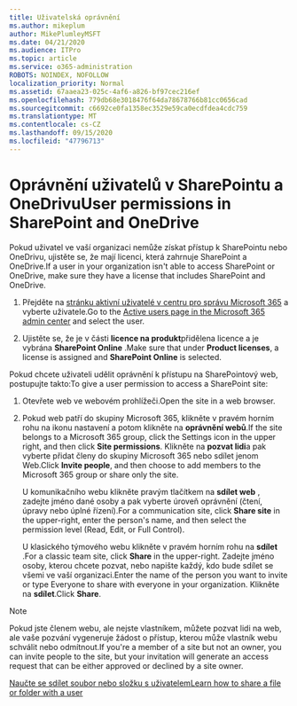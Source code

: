 ```yaml
---
title: Uživatelská oprávnění
ms.author: mikeplum
author: MikePlumleyMSFT
ms.date: 04/21/2020
ms.audience: ITPro
ms.topic: article
ms.service: o365-administration
ROBOTS: NOINDEX, NOFOLLOW
localization_priority: Normal
ms.assetid: 67aaea23-025c-4af6-a826-bf97cec216ef
ms.openlocfilehash: 779db68e3018476f64da78678766b81cc0656cad
ms.sourcegitcommit: c6692ce0fa1358ec3529e59ca0ecdfdea4cdc759
ms.translationtype: MT
ms.contentlocale: cs-CZ
ms.lasthandoff: 09/15/2020
ms.locfileid: "47796713"
---
```

# <a name="user-permissions-in-sharepoint-and-onedrive"></a><span data-ttu-id="5b02d-102">Oprávnění uživatelů v SharePointu a OneDrivu</span><span class="sxs-lookup"><span data-stu-id="5b02d-102">User permissions in SharePoint and OneDrive</span></span>

<span data-ttu-id="5b02d-103">Pokud uživatel ve vaší organizaci nemůže získat přístup k SharePointu nebo OneDrivu, ujistěte se, že mají licenci, která zahrnuje SharePoint a OneDrive.</span><span class="sxs-lookup"><span data-stu-id="5b02d-103">If a user in your organization isn't able to access SharePoint or OneDrive, make sure they have a license that includes SharePoint and OneDrive.</span></span> 
  
1. <span data-ttu-id="5b02d-104">Přejděte na [stránku aktivní uživatelé v centru pro správu Microsoft 365](https://portal.office.com/adminportal/home#/users) a vyberte uživatele.</span><span class="sxs-lookup"><span data-stu-id="5b02d-104">Go to the [Active users page in the Microsoft 365 admin center](https://portal.office.com/adminportal/home#/users) and select the user.</span></span> 
    
2. <span data-ttu-id="5b02d-105">Ujistěte se, že je v části **licence na produkt**přidělena licence a je vybrána **SharePoint Online** .</span><span class="sxs-lookup"><span data-stu-id="5b02d-105">Make sure that under **Product licenses**, a license is assigned and **SharePoint Online** is selected.</span></span> 
    
 <span data-ttu-id="5b02d-106">Pokud chcete uživateli udělit oprávnění k přístupu na SharePointový web, postupujte takto:</span><span class="sxs-lookup"><span data-stu-id="5b02d-106">To give a user permission to access a SharePoint site:</span></span> 
  
1. <span data-ttu-id="5b02d-107">Otevřete web ve webovém prohlížeči.</span><span class="sxs-lookup"><span data-stu-id="5b02d-107">Open the site in a web browser.</span></span>
    
2. <span data-ttu-id="5b02d-108">Pokud web patří do skupiny Microsoft 365, klikněte v pravém horním rohu na ikonu nastavení a potom klikněte na **oprávnění webů**.</span><span class="sxs-lookup"><span data-stu-id="5b02d-108">If the site belongs to a Microsoft 365 group, click the Settings icon in the upper right, and then click **Site permissions**.</span></span> <span data-ttu-id="5b02d-109">Klikněte na **pozvat lidi**a pak vyberte přidat členy do skupiny Microsoft 365 nebo sdílet jenom Web.</span><span class="sxs-lookup"><span data-stu-id="5b02d-109">Click **Invite people**, and then choose to add members to the Microsoft 365 group or share only the site.</span></span> 
    
    <span data-ttu-id="5b02d-110">U komunikačního webu klikněte pravým tlačítkem na **sdílet web** , zadejte jméno dané osoby a pak vyberte úroveň oprávnění (čtení, úpravy nebo úplné řízení).</span><span class="sxs-lookup"><span data-stu-id="5b02d-110">For a communication site, click **Share site** in the upper-right, enter the person's name, and then select the permission level (Read, Edit, or Full Control).</span></span> 
    
    <span data-ttu-id="5b02d-111">U klasického týmového webu klikněte v pravém horním rohu na **sdílet** .</span><span class="sxs-lookup"><span data-stu-id="5b02d-111">For a classic team site, click **Share** in the upper-right.</span></span> <span data-ttu-id="5b02d-112">Zadejte jméno osoby, kterou chcete pozvat, nebo napište každý, kdo bude sdílet se všemi ve vaší organizaci.</span><span class="sxs-lookup"><span data-stu-id="5b02d-112">Enter the name of the person you want to invite or type Everyone to share with everyone in your organization.</span></span> <span data-ttu-id="5b02d-113">Klikněte na **sdílet**.</span><span class="sxs-lookup"><span data-stu-id="5b02d-113">Click **Share**.</span></span>
    
> [!NOTE]
> <span data-ttu-id="5b02d-114">Pokud jste členem webu, ale nejste vlastníkem, můžete pozvat lidi na web, ale vaše pozvání vygeneruje žádost o přístup, kterou může vlastník webu schválit nebo odmítnout.</span><span class="sxs-lookup"><span data-stu-id="5b02d-114">If you're a member of a site but not an owner, you can invite people to the site, but your invitation will generate an access request that can be either approved or declined by a site owner.</span></span> 
  
[<span data-ttu-id="5b02d-115">Naučte se sdílet soubor nebo složku s uživatelem</span><span class="sxs-lookup"><span data-stu-id="5b02d-115">Learn how to share a file or folder with a user</span></span>](https://go.microsoft.com/fwlink/?linkid=533408)
  

